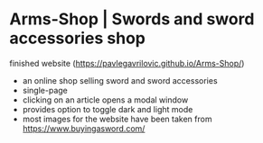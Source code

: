 # Arms-Shop | Swords and sword accessories shop
  finished website (https://pavlegavrilovic.github.io/Arms-Shop/)

- an online shop selling sword and sword accessories
- single-page
- clicking on an article opens a modal window
- provides option to toggle dark and light mode
- most images for the website have been taken from https://www.buyingasword.com/
